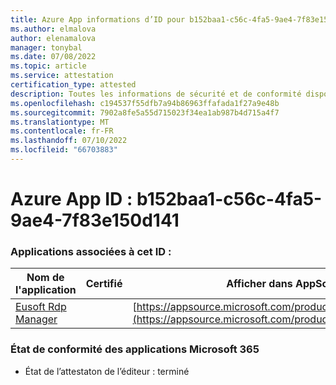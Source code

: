 ```yaml
---
title: Azure App informations d’ID pour b152baa1-c56c-4fa5-9ae4-7f83e150d141
ms.author: elmalova
author: elenamalova
manager: tonybal
ms.date: 07/08/2022
ms.topic: article
ms.service: attestation
certification_type: attested
description: Toutes les informations de sécurité et de conformité disponibles pour b152baa1-c56c-4fa5-9ae4-7f83e150d141.
ms.openlocfilehash: c194537f55dfb7a94b86963ffafada1f27a9e48b
ms.sourcegitcommit: 7902a8fe5a55d715023f34ea1ab987b4d715a4f7
ms.translationtype: MT
ms.contentlocale: fr-FR
ms.lasthandoff: 07/10/2022
ms.locfileid: "66703883"
---
```

# <a name="azure-app-id-b152baa1-c56c-4fa5-9ae4-7f83e150d141"></a>Azure App ID : b152baa1-c56c-4fa5-9ae4-7f83e150d141


### <a name="apps-associated-with-this-id"></a>Applications associées à cet ID :
| **Nom de l'application** | **Certifié** | **Afficher dans AppSource** |
|--------------|---------------|-----------------------|
| [Eusoft Rdp Manager](../forward/WA200004321.md) |  | [https://appsource.microsoft.com/product/office/WA200004321](https://appsource.microsoft.com/product/office/WA200004321) |

### <a name="microsoft-365-app-compliance-status"></a>État de conformité des applications Microsoft 365
- État de l’attestaton de l’éditeur : terminé
